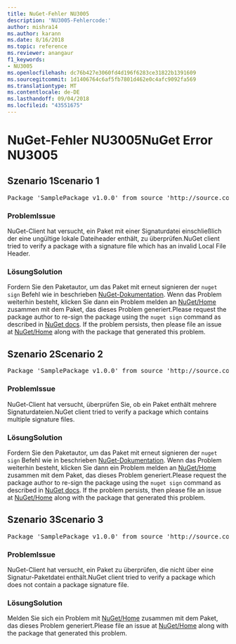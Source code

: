 ```yaml
---
title: NuGet-Fehler NU3005
description: 'NU3005-Fehlercode:'
author: mishra14
ms.author: karann
ms.date: 8/16/2018
ms.topic: reference
ms.reviewer: anangaur
f1_keywords:
- NU3005
ms.openlocfilehash: dc76b427e3060fd4d196f6283ce31822b1391609
ms.sourcegitcommit: 1d1406764c6af5fb7801d462e0c4afc9092fa569
ms.translationtype: MT
ms.contentlocale: de-DE
ms.lasthandoff: 09/04/2018
ms.locfileid: "43551675"
---
```

# <a name="nuget-error-nu3005"></a><span data-ttu-id="8fe31-103">NuGet-Fehler NU3005</span><span class="sxs-lookup"><span data-stu-id="8fe31-103">NuGet Error NU3005</span></span>

## <a name="scenario-1"></a><span data-ttu-id="8fe31-104">Szenario 1</span><span class="sxs-lookup"><span data-stu-id="8fe31-104">Scenario 1</span></span>

<pre>Package 'SamplePackage v1.0.0' from source 'http://source.com/index.json': The package contains an invalid package signature file.</pre>

### <a name="issue"></a><span data-ttu-id="8fe31-105">Problem</span><span class="sxs-lookup"><span data-stu-id="8fe31-105">Issue</span></span>

<span data-ttu-id="8fe31-106">NuGet-Client hat versucht, ein Paket mit einer Signaturdatei einschließlich der eine ungültige lokale Dateiheader enthält, zu überprüfen.</span><span class="sxs-lookup"><span data-stu-id="8fe31-106">NuGet client tried to verify a package with a signature file which has an invalid Local File Header.</span></span>


### <a name="solution"></a><span data-ttu-id="8fe31-107">Lösung</span><span class="sxs-lookup"><span data-stu-id="8fe31-107">Solution</span></span>

<span data-ttu-id="8fe31-108">Fordern Sie den Paketautor, um das Paket mit erneut signieren der `nuget sign` Befehl wie in beschrieben [NuGet-Dokumentation](https://docs.microsoft.com/en-us/nuget/create-packages/sign-a-package). Wenn das Problem weiterhin besteht, klicken Sie dann ein Problem melden an [NuGet/Home](https://github.com/NuGet/Home/issues) zusammen mit dem Paket, das dieses Problem generiert.</span><span class="sxs-lookup"><span data-stu-id="8fe31-108">Please request the package author to re-sign the package using the `nuget sign` command as described in [NuGet docs](https://docs.microsoft.com/en-us/nuget/create-packages/sign-a-package). If the problem persists, then please file an issue at [NuGet/Home](https://github.com/NuGet/Home/issues) along with the package that generated this problem.</span></span>



## <a name="scenario-2"></a><span data-ttu-id="8fe31-109">Szenario 2</span><span class="sxs-lookup"><span data-stu-id="8fe31-109">Scenario 2</span></span>

<pre>Package 'SamplePackage v1.0.0' from source 'http://source.com/index.json': The package contains multiple package signature files.</pre>

### <a name="issue"></a><span data-ttu-id="8fe31-110">Problem</span><span class="sxs-lookup"><span data-stu-id="8fe31-110">Issue</span></span>

<span data-ttu-id="8fe31-111">NuGet-Client hat versucht, überprüfen Sie, ob ein Paket enthält mehrere Signaturdateien.</span><span class="sxs-lookup"><span data-stu-id="8fe31-111">NuGet client tried to verify a package which contains multiple signature files.</span></span>


### <a name="solution"></a><span data-ttu-id="8fe31-112">Lösung</span><span class="sxs-lookup"><span data-stu-id="8fe31-112">Solution</span></span>

<span data-ttu-id="8fe31-113">Fordern Sie den Paketautor, um das Paket mit erneut signieren der `nuget sign` Befehl wie in beschrieben [NuGet-Dokumentation](https://docs.microsoft.com/en-us/nuget/create-packages/sign-a-package). Wenn das Problem weiterhin besteht, klicken Sie dann ein Problem melden an [NuGet/Home](https://github.com/NuGet/Home/issues) zusammen mit dem Paket, das dieses Problem generiert.</span><span class="sxs-lookup"><span data-stu-id="8fe31-113">Please request the package author to re-sign the package using the `nuget sign` command as described in [NuGet docs](https://docs.microsoft.com/en-us/nuget/create-packages/sign-a-package). If the problem persists, then please file an issue at [NuGet/Home](https://github.com/NuGet/Home/issues) along with the package that generated this problem.</span></span>



## <a name="scenario-3"></a><span data-ttu-id="8fe31-114">Szenario 3</span><span class="sxs-lookup"><span data-stu-id="8fe31-114">Scenario 3</span></span>

<pre>Package 'SamplePackage v1.0.0' from source 'http://source.com/index.json': The package does not contain a valid package signature file.</pre>

### <a name="issue"></a><span data-ttu-id="8fe31-115">Problem</span><span class="sxs-lookup"><span data-stu-id="8fe31-115">Issue</span></span>

<span data-ttu-id="8fe31-116">NuGet-Client hat versucht, ein Paket zu überprüfen, die nicht über eine Signatur-Paketdatei enthält.</span><span class="sxs-lookup"><span data-stu-id="8fe31-116">NuGet client tried to verify a package which does not contain a package signature file.</span></span>


### <a name="solution"></a><span data-ttu-id="8fe31-117">Lösung</span><span class="sxs-lookup"><span data-stu-id="8fe31-117">Solution</span></span>

<span data-ttu-id="8fe31-118">Melden Sie sich ein Problem mit [NuGet/Home](https://github.com/NuGet/Home/issues) zusammen mit dem Paket, das dieses Problem generiert.</span><span class="sxs-lookup"><span data-stu-id="8fe31-118">Please file an issue at [NuGet/Home](https://github.com/NuGet/Home/issues) along with the package that generated this problem.</span></span>


